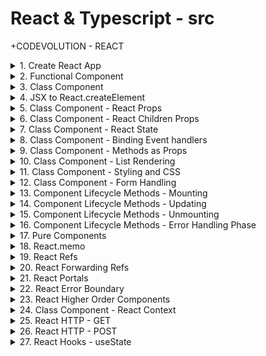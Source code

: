 # React & Typescript - src

+CODEVOLUTION - REACT

<details>
<summary>1. Create React App </summary>

# Create React App

[https://github.com/omeatai/src-react-typescript/commit/3a68f5377543c489222b42ffcf5e009e5e235b3b](https://github.com/omeatai/src-react-typescript/commit/3a68f5377543c489222b42ffcf5e009e5e235b3b)

```ts
npx create-react-app ce-react
```

# start app

```ts
cd ce-react
npm start
```

# #END</details>

<details>
<summary>2. Functional Component </summary>

# Functional Component

[https://github.com/omeatai/src-react-typescript/commit/ffc8b62fe84c791dc5323a3d45bfca30399239c0](https://github.com/omeatai/src-react-typescript/commit/ffc8b62fe84c791dc5323a3d45bfca30399239c0)

# #END</details>

<details>
<summary>3. Class Component </summary>

# Class Component

[https://github.com/omeatai/src-react-typescript/commit/f157db0a27109e046e4cf1acd1eb82758e35f92e](https://github.com/omeatai/src-react-typescript/commit/f157db0a27109e046e4cf1acd1eb82758e35f92e)

# #END</details>

<details>
<summary>4. JSX to React.createElement </summary>

# JSX to React.createElement

[https://github.com/omeatai/src-react-typescript/commit/52eb43c6c276e56cfa0acf58c2bff143d35b2472](https://github.com/omeatai/src-react-typescript/commit/52eb43c6c276e56cfa0acf58c2bff143d35b2472)

# #END</details>

<details>
<summary>5. Class Component - React Props </summary>

# Class Component - React Props

[https://github.com/omeatai/src-react-typescript/commit/12e134fb2643d5c61c8e7214ac8dd6ea52964dc7](https://github.com/omeatai/src-react-typescript/commit/12e134fb2643d5c61c8e7214ac8dd6ea52964dc7)

# #END</details>

<details>
<summary>6. Class Component - React Children Props </summary>

# Class Component - React Children Props

[https://github.com/omeatai/src-react-typescript/commit/67be7823765adb27b9537acac52d971787833cbb](https://github.com/omeatai/src-react-typescript/commit/67be7823765adb27b9537acac52d971787833cbb)

# #END</details>

<details>
<summary>7. Class Component - React State </summary>

# Class Component - React State

[https://github.com/omeatai/src-react-typescript/commit/f1fe7852addca740eaffe7f948d253bca6e3b026](https://github.com/omeatai/src-react-typescript/commit/f1fe7852addca740eaffe7f948d253bca6e3b026)

# #END</details>

<details>
<summary>8. Class Component - Binding Event handlers </summary>

# Class Component - Binding Event handlers

[https://github.com/omeatai/src-react-typescript/commit/46156fa829474998f4d819233eab15ba907dc4c7](https://github.com/omeatai/src-react-typescript/commit/46156fa829474998f4d819233eab15ba907dc4c7)

# #END</details>

<details>
<summary>9. Class Component - Methods as Props </summary>

# Class Component - Methods as Props

[https://github.com/omeatai/src-react-typescript/commit/994bef05f6597b3b78a714058fd07982e6816dde](https://github.com/omeatai/src-react-typescript/commit/994bef05f6597b3b78a714058fd07982e6816dde)

# #END</details>

<details>
<summary>10. Class Component - List Rendering </summary>

# Class Component - List Rendering

[https://github.com/omeatai/src-react-typescript/commit/e5e29060c94054fc4fd95c9d07de3d4467eb97c4](https://github.com/omeatai/src-react-typescript/commit/e5e29060c94054fc4fd95c9d07de3d4467eb97c4)

# #END</details>

<details>
<summary>11. Class Component - Styling and CSS </summary>

# Class Component - Styling and CSS

[https://github.com/omeatai/src-react-typescript/commit/23a5ee670ad1f71b55c7d17599dd7ed8f1156403](https://github.com/omeatai/src-react-typescript/commit/23a5ee670ad1f71b55c7d17599dd7ed8f1156403)

# #END</details>

<details>
<summary>12. Class Component - Form Handling </summary>

# Class Component - Form Handling

[https://github.com/omeatai/src-react-typescript/commit/942c546b2fb05754a01cfcd3041d84a0f407a587](https://github.com/omeatai/src-react-typescript/commit/942c546b2fb05754a01cfcd3041d84a0f407a587)

<img width="1255" alt="image" src="https://github.com/omeatai/src-react-typescript/assets/32337103/05966422-fbb0-4515-960d-93f4c83646cc">
<img width="1255" alt="image" src="https://github.com/omeatai/src-react-typescript/assets/32337103/fc9b5e0e-68db-413f-bd6d-6cb37cbb5e5e">
<img width="1442" alt="image" src="https://github.com/omeatai/src-react-typescript/assets/32337103/2b4d390d-a3c1-41f5-972d-8b07d8ed31ef">
<img width="1442" alt="image" src="https://github.com/omeatai/src-react-typescript/assets/32337103/42db1e70-1dc9-4c69-a2ab-77bb19a60c01">

# #END</details>

<details>
<summary>13. Component Lifecycle Methods - Mounting </summary>

# Component Lifecycle Methods - Mounting 

[https://github.com/omeatai/src-react-typescript/commit/65b9bfe7160dd954026c7e4b013078a8b32ab021](https://github.com/omeatai/src-react-typescript/commit/65b9bfe7160dd954026c7e4b013078a8b32ab021)

### Mounting Lifecycle Methods
- constructor( props): Invoked immediately after a component and all its children components have been rendered to the DOM.
- static getDerivedStateFromProps(props, state): Cause side effects. Ex: Interact with the DOM or perform any ajax calls to load data.
- render()
- componentDidMount()

<img width="1255" alt="image" src="https://github.com/omeatai/src-react-typescript/assets/32337103/c8930b5f-6b55-47c2-8e6e-d458f153040e">
<img width="1255" alt="image" src="https://github.com/omeatai/src-react-typescript/assets/32337103/262065b1-d47d-4177-b150-d54d2f5bb510">
<img width="1442" alt="image" src="https://github.com/omeatai/src-react-typescript/assets/32337103/d2701528-9c32-4dcf-8c12-d645e03247ad">

# #END</details>

<details>
<summary>14. Component Lifecycle Methods - Updating </summary>

# Component Lifecycle Methods - Updating

[https://github.com/omeatai/src-react-typescript/commit/6bbda5bbe6045084eea9244ee73ee1dd8cdc0629](https://github.com/omeatai/src-react-typescript/commit/6bbda5bbe6045084eea9244ee73ee1dd8cdc0629)

### 1. static getDerivedStateFromProps( props, state):
- Method is called every time a component is re-rendered
- Set the state
- Do not cause side effects. Ex: HTTP requests

### 2. shouldComponentUpdate( nextProps, nextState): 
- Dictates if the component should re-render or not
- Performance optimization
- Do not cause side effects. Ex: HTTP requests
- Calling the setState method

### 3. render():
- Only required method
- static getDerivedStateFromProps( props, state) 
- Read props & state and return JSX
- Do not change state or interact with DOM or make ajax calls.

### 4. getSnapshotBeforeUpdate(prevProps, prevState):
- Called right before the changes from the virtual DOM are to be reflected in the DOM
- Capture some information from the DOM
- Method will either return null or return a value.
- Returned value will be passed as the third parameter to the next method.

### 5. componentDidUpdate(prevProps, prevState, snapshot):
- Called after the render is finished in the re-render cycles
- Cause side effects

<img width="1255" alt="image" src="https://github.com/omeatai/src-react-typescript/assets/32337103/3bbaecf7-8039-405e-8868-96cbfd5c8506">
<img width="1255" alt="image" src="https://github.com/omeatai/src-react-typescript/assets/32337103/46b19581-7863-4486-8249-1b7c85aa8920">
<img width="1442" alt="image" src="https://github.com/omeatai/src-react-typescript/assets/32337103/8d7a8d2d-8d0c-493d-bd98-eb8b7ec012ff">
<img width="1442" alt="image" src="https://github.com/omeatai/src-react-typescript/assets/32337103/4c0d2c46-fa79-410d-aa0f-22725b012055">

# #END</details>

<details>
<summary>15. Component Lifecycle Methods - Unmounting </summary>

# Component Lifecycle Methods - Unmounting

### componentWillUnmount()
  
- Method is invoked immediately before a component is unmounted and destroyed.
- Cancelling any network requests, removing event handlers, cancelling any subscriptions and also invalidating timers.
- Do not call the setState method.

# #END</details>

<details>
<summary>16. Component Lifecycle Methods - Error Handling Phase </summary>

# Component Lifecycle Methods - Error Handling Phase

### static getDerivedStateFromError(error)
- componentDidCatch(error, info)
- called when there is an error either during rendering, in a lifecycle method, or in the constructor of any child component.

# #END</details>

<details>
<summary>17. Pure Components </summary>

# Pure Components

[https://github.com/omeatai/src-react-typescript/commit/0a4cc6251228e6de7f521985b8bdaa4354849087](https://github.com/omeatai/src-react-typescript/commit/0a4cc6251228e6de7f521985b8bdaa4354849087)

<img width="1255" alt="image" src="https://github.com/omeatai/src-react-typescript/assets/32337103/ddfb9d1f-7c40-4b12-bc7a-78b3497a3b4b">
<img width="1255" alt="image" src="https://github.com/omeatai/src-react-typescript/assets/32337103/cbc654e1-d406-4188-bfb6-992c26ae9b53">
<img width="1255" alt="image" src="https://github.com/omeatai/src-react-typescript/assets/32337103/7b449227-2c22-4856-9934-0708b5cf3d72">
<img width="1255" alt="image" src="https://github.com/omeatai/src-react-typescript/assets/32337103/8d937dec-0196-4db6-b50a-e53c8c369828">
<img width="1350" alt="image" src="https://github.com/omeatai/src-react-typescript/assets/32337103/42327bf0-c589-4cc2-bb34-43a57aa6b6be">

# #END</details>

<details>
<summary>18. React.memo </summary>

# React.memo 

[https://github.com/omeatai/src-react-typescript/commit/1b8ef02bfac436662b2821a72bcb7c88f339aaf2](https://github.com/omeatai/src-react-typescript/commit/1b8ef02bfac436662b2821a72bcb7c88f339aaf2)

<img width="1255" alt="image" src="https://github.com/omeatai/src-react-typescript/assets/32337103/5ab16d28-094f-4340-a2a9-c321054a910f">
<img width="1255" alt="image" src="https://github.com/omeatai/src-react-typescript/assets/32337103/bde9f689-9d60-4a4e-beb9-3173470f1212">
<img width="1255" alt="image" src="https://github.com/omeatai/src-react-typescript/assets/32337103/ed870c1a-7783-4239-97ca-ceb825977331">
<img width="1350" alt="image" src="https://github.com/omeatai/src-react-typescript/assets/32337103/3e8bd384-4937-4a65-a1ef-d970968d6779">

# #END</details>

<details>
<summary>19. React Refs </summary>

# React Refs

[https://github.com/omeatai/src-react-typescript/commit/b7b8da151672059cbb173c5b89b4f0e7e6825ad0](https://github.com/omeatai/src-react-typescript/commit/b7b8da151672059cbb173c5b89b4f0e7e6825ad0)

<img width="1255" alt="image" src="https://github.com/omeatai/src-react-typescript/assets/32337103/abd441bf-fb1f-4ad8-a17d-14aefaadb16b">
<img width="1255" alt="image" src="https://github.com/omeatai/src-react-typescript/assets/32337103/c98089c1-a0ae-4706-9b79-1ceb93fa2eb9">
<img width="1350" alt="image" src="https://github.com/omeatai/src-react-typescript/assets/32337103/37a4af97-928d-456b-a854-4299e4618311">
<img width="1350" alt="image" src="https://github.com/omeatai/src-react-typescript/assets/32337103/310f6c0e-689c-41cc-9ba0-a02e2f36ca96">
<img width="1350" alt="image" src="https://github.com/omeatai/src-react-typescript/assets/32337103/2079c760-294e-4e28-a34c-9552dd54c489">

# #END</details>

<details>
<summary>20. React Forwarding Refs </summary>

# React Forwarding Refs

[https://github.com/omeatai/src-react-typescript/commit/9b1b918dcc5178ffe7a86220bccd817287a18e24](https://github.com/omeatai/src-react-typescript/commit/9b1b918dcc5178ffe7a86220bccd817287a18e24)

<img width="1255" alt="image" src="https://github.com/omeatai/src-react-typescript/assets/32337103/9d0b73d0-f5f9-430b-911f-b7327f89016c">
<img width="1255" alt="image" src="https://github.com/omeatai/src-react-typescript/assets/32337103/8004e158-5dab-4173-b4c6-3324098d8fd0">
<img width="1255" alt="image" src="https://github.com/omeatai/src-react-typescript/assets/32337103/7ad97426-601b-44a5-b6fb-e411fe44fabe">
<img width="1350" alt="image" src="https://github.com/omeatai/src-react-typescript/assets/32337103/bbdc33df-5da5-4939-956a-0e066e4cb747">

# #END</details>

<details>
<summary>21. React Portals </summary>

# React Portals 

[https://github.com/omeatai/src-react-typescript/commit/08a326de012e056f45aee1ff8aae69195789e326](https://github.com/omeatai/src-react-typescript/commit/08a326de012e056f45aee1ff8aae69195789e326)

<img width="1255" alt="image" src="https://github.com/omeatai/src-react-typescript/assets/32337103/0f9eeeba-4ec8-4098-8d41-4f47cd68916f">
<img width="1255" alt="image" src="https://github.com/omeatai/src-react-typescript/assets/32337103/2bb100c2-6142-4a0d-99dc-22dbfec5de1d">
<img width="1255" alt="image" src="https://github.com/omeatai/src-react-typescript/assets/32337103/a7d88c76-d8bc-4dc4-963d-523dd5114292">
<img width="1350" alt="image" src="https://github.com/omeatai/src-react-typescript/assets/32337103/ae84deb2-5fac-41e3-bf26-868099e6bfd5">

# #END</details>

<details>
<summary>22. React Error Boundary </summary>

# React Error Boundary

[https://github.com/omeatai/src-react-typescript/commit/d08bd27bdfc6061ff1606bf57181c4b23c015ff7](https://github.com/omeatai/src-react-typescript/commit/d08bd27bdfc6061ff1606bf57181c4b23c015ff7)

- A class component that implements either one or both of the lifecycle methods getDerivedStateFromError or componentDidCatch becomes an error boundary.
- The static method getDerivedState From Error method is used to render a fallback UI after an error is thrown and the component DidCatch method is used to log the error information.
- The placement of the Error Boundary also matters as it controls if the entire app should have the fall-back UI or just the component causing the problem.
- Provide a way to gracefully handle error in application code.

<img width="1350" alt="image" src="https://github.com/omeatai/src-react-typescript/assets/32337103/90fadf59-9c47-4106-b1dd-21bbb6ca797a">
<img width="1350" alt="image" src="https://github.com/omeatai/src-react-typescript/assets/32337103/e66c4aa0-adab-444a-a4a5-8c2646ee8432">
<img width="1255" alt="image" src="https://github.com/omeatai/src-react-typescript/assets/32337103/b2aee751-4776-47c7-9fc0-bb13454efb04">
<img width="1255" alt="image" src="https://github.com/omeatai/src-react-typescript/assets/32337103/774256b5-c707-43ee-9511-7f789b80ba8f">
<img width="1255" alt="image" src="https://github.com/omeatai/src-react-typescript/assets/32337103/a270fd2a-59fd-4ca0-bf23-4fccf27f95fb">
<img width="1350" alt="image" src="https://github.com/omeatai/src-react-typescript/assets/32337103/5384429f-debd-4ecb-8cf1-e016542b754a">

# #END</details>

<details>
<summary>23. React Higher Order Components </summary>

# React Higher Order Components

[https://github.com/omeatai/src-react-typescript/commit/679b93e0bd3c04e27f4b386f5433f35960031e8e](https://github.com/omeatai/src-react-typescript/commit/679b93e0bd3c04e27f4b386f5433f35960031e8e)

<img width="1255" alt="image" src="https://github.com/omeatai/src-react-typescript/assets/32337103/87d64988-e6e9-468c-993c-3e63f35d7c2b">
<img width="1255" alt="image" src="https://github.com/omeatai/src-react-typescript/assets/32337103/a5874b33-db05-4c0a-b2f1-e982cf2c0b72">
<img width="1255" alt="image" src="https://github.com/omeatai/src-react-typescript/assets/32337103/371548df-1ecb-4eb9-8d57-0a1b36eedfa7">
<img width="1255" alt="image" src="https://github.com/omeatai/src-react-typescript/assets/32337103/340e4ab0-f5ca-4ee1-99c5-85b3bab12538">
<img width="1336" alt="image" src="https://github.com/omeatai/src-react-typescript/assets/32337103/e381a4ed-cc00-4831-b238-c99f3516ebf3">

# #END</details>

<details>
<summary>24. Class Component - React Context </summary>

# Class Component - React Context

[https://github.com/omeatai/src-react-typescript/commit/e430b220ce255655f8f67506218407248b82a10b](https://github.com/omeatai/src-react-typescript/commit/e430b220ce255655f8f67506218407248b82a10b)

- Context provides a way to pass data through the component tree without having to pass props down manually at every level.

<img width="1255" alt="image" src="https://github.com/omeatai/src-react-typescript/assets/32337103/cdf2ba32-9a3d-4460-b676-7535a35cb690">
<img width="1255" alt="image" src="https://github.com/omeatai/src-react-typescript/assets/32337103/3f1206fb-6e8e-4f3a-83b3-af70610f00ad">
<img width="1255" alt="image" src="https://github.com/omeatai/src-react-typescript/assets/32337103/8767026c-da44-4200-ad1f-7c28dd0c5a79">
<img width="1255" alt="image" src="https://github.com/omeatai/src-react-typescript/assets/32337103/495b00a6-471f-4f97-b3fc-b264d7b2f138">
<img width="1255" alt="image" src="https://github.com/omeatai/src-react-typescript/assets/32337103/4c50e1c6-33fb-4ee7-824b-058eb33fe8ee">
<img width="1307" alt="image" src="https://github.com/omeatai/src-react-typescript/assets/32337103/dff2bf23-821d-4f70-917e-f6e2e0668d20">

# #END</details>

<details>
<summary>25. React HTTP - GET </summary>

# React HTTP - GET 

[https://github.com/omeatai/src-react-typescript/commit/1dfbd70da58cc05282ca49cf38c6adee59114ce9](https://github.com/omeatai/src-react-typescript/commit/1dfbd70da58cc05282ca49cf38c6adee59114ce9)

[https://jsonplaceholder.typicode.com/](https://jsonplaceholder.typicode.com/)

# Install Axios

```ts
npm install axios
yarn add axios
```

<img width="1307" alt="image" src="https://github.com/omeatai/src-react-typescript/assets/32337103/885e477d-d890-4e35-8e47-ec359c2d042a">
<img width="1307" alt="image" src="https://github.com/omeatai/src-react-typescript/assets/32337103/70038a37-b528-4d51-9085-b524f507d914">
<img width="1307" alt="image" src="https://github.com/omeatai/src-react-typescript/assets/32337103/372d038d-84c7-4e9a-892b-0c540da9f6a1">
<img width="1307" alt="image" src="https://github.com/omeatai/src-react-typescript/assets/32337103/3d5a9b89-90bb-4e89-b45f-a9ee71c7416c">
<img width="1255" alt="image" src="https://github.com/omeatai/src-react-typescript/assets/32337103/e5f154f8-703a-4229-8c53-83ffcc723685">
<img width="1255" alt="image" src="https://github.com/omeatai/src-react-typescript/assets/32337103/2ea89573-fbbf-429d-beaf-1752b649dbac">
<img width="1424" alt="image" src="https://github.com/omeatai/src-react-typescript/assets/32337103/6ac799a5-c256-4254-846f-522b97f74c86">

# #END</details>

<details>
<summary>26. React HTTP - POST </summary>

# React HTTP - POST 

[https://github.com/omeatai/src-react-typescript/commit/7de24b7dc3469cf181ec49daf79a7f3eb0206d18](https://github.com/omeatai/src-react-typescript/commit/7de24b7dc3469cf181ec49daf79a7f3eb0206d18)

<img width="1255" alt="image" src="https://github.com/omeatai/src-react-typescript/assets/32337103/571aa924-e024-4f72-8bf3-9567a9df0805">
<img width="1255" alt="image" src="https://github.com/omeatai/src-react-typescript/assets/32337103/35849b6f-66b4-4892-8e20-6f50020fd56a">
<img width="1392" alt="image" src="https://github.com/omeatai/src-react-typescript/assets/32337103/4bbb664c-1b9e-463a-85f8-346d1a5e619d">

# #END</details>

<details>
<summary>27. React Hooks - useState </summary>

# React Hooks - useState 

```ts

```

```ts

```

```ts

```

```ts

```

```ts

```

```ts

```

```ts

```

```ts

```

```ts

```

```ts

```

```ts

```

```ts

```

```ts

```

```ts

```

```ts

```

```ts

```

```ts

```

```ts

```

# #END</details>
